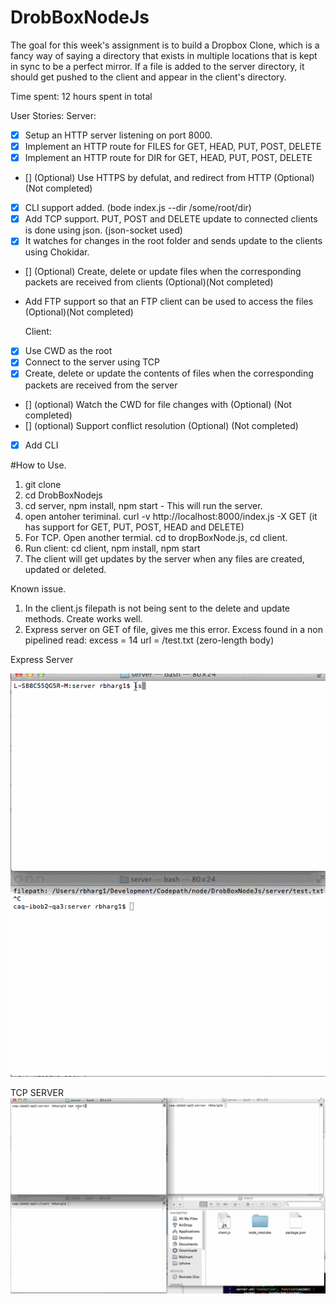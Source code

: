 DrobBoxNodeJs
=======================
The goal for this week's assignment is to build a Dropbox Clone, which is a fancy way of saying a directory that exists in multiple locations that is kept in sync to be a perfect mirror. If a file is added to the server directory, it should get pushed to the client and appear in the client's directory.


Time spent:  12 hours spent in total

 User Stories: 
  Server: 
- [x] Setup an HTTP server listening on port 8000.
- [x] Implement an HTTP route for FILES for GET, HEAD, PUT, POST, DELETE
- [x] Implement an HTTP route for DIR for GET, HEAD, PUT, POST, DELETE
- []  (Optional) Use HTTPS by defulat, and redirect from HTTP (Optional) (Not completed)
- [x] CLI support added. (bode index.js --dir /some/root/dir)
- [x] Add TCP support. PUT, POST and DELETE update to connected clients is done using json. (json-socket used)
- [x] It watches for changes in the root folder and sends update to the clients using Chokidar.
- [] (Optional) Create, delete or update files when the corresponding packets are received from clients (Optional)(Not completed)
- [](optional) Add FTP support so that an FTP client can be used to access the files (Optional)(Not completed)
 
  Client:
- [x] Use CWD as the root 
- [x] Connect to the server using TCP
- [x] Create, delete or update the contents of files when the corresponding packets are received from the server
- [] (optional) Watch the CWD for file changes with (Optional) (Not completed)
- [] (optional) Support conflict resolution (Optional) (Not completed)
- [x] Add CLI 


#How to Use. 
1. git clone
2. cd DrobBoxNodejs
3. cd server, npm install, npm start - This will run the server. 
4. open antoher teriminal. curl -v http://localhost:8000/index.js -X GET (it has support for GET, PUT, POST, HEAD and DELETE)
5. For TCP. Open another termial. cd to dropBoxNode.js, cd client. 
6. Run client: cd client, npm install, npm start
7. The client will get updates by the server when any files are created, updated or deleted. 

Known issue.
1. In the client.js filepath is not being sent to the delete and update methods. Create works well.
2. Express server on GET of file, gives me this error. Excess found in a non pipelined read: excess = 14 url = /test.txt (zero-length body)


Express Server

![Alt Text](ExpressServer.gif)

TCP SERVER
![Alt Text](TCPServer.gif)
